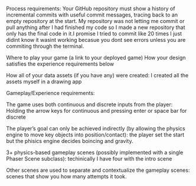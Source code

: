 Process requirements:
Your GitHub repository must show a history of incremental commits with useful commit messages, tracing back to an empty repository at the start.
My repository was not letting me commit or pull anything after I had finished my code so I made a new repository that only has the final code in it.I promise I tried to commit like 20 times I just didint know it wasint working becasue you dont see errors unless you are commiting through the terminal.

Where to play your game (a link to your deployed game)
How your design satisfies the experience requirements below

How all of your data assets (if you have any) were created:
I created all the assets myself in a drawing app

Gameplay/Experience requirements:

The game uses both continuous and discrete inputs from the player:
Holding the arrow keys for continuous and pressing enter or space bar for discrete

The player’s goal can only be achieved indirectly (by allowing the physics engine to move key objects into position/contact):
the player set the start but the phisics engine decides boincing and gravity.

3+ physics-based gameplay scenes (possibly implemented with a single Phaser Scene subclass):
techinically I have four with the intro scene

Other scenes are used to separate and contextualize the gameplay scenes:
scenes that show you how many attempts it took.
